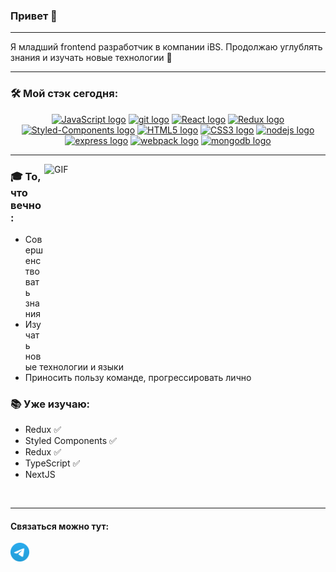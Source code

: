 ### Привет 👋
<hr />
Я младший frontend разработчик в компании iBS. Продолжаю углублять знания и изучать новые технологии 🥰  
<hr />
<h3>🛠 Мой стэк сегодня:</h3>
<p align="center">
<a href="https://developer.mozilla.org/ru/docs/Web/JavaScript"><img src="https://cdn.jsdelivr.net/gh/devicons/devicon/icons/javascript/javascript-original.svg" alt="JavaScript logo" title="JavaScript" height="45" width="55"></a>
<a href="https://git-scm.com/"><img src="https://cdn.jsdelivr.net/gh/devicons/devicon/icons/typescript/typescript-original.svg" alt="git logo" title="git" height="45" width="55"></a>
<a href="https://reactjs.org/"><img src="https://cdn.jsdelivr.net/gh/devicons/devicon/icons/react/react-original-wordmark.svg" alt="React logo" title="React" height="45" width="55"></a>
<a href="https://redux.js.org/"><img src="https://cdn.jsdelivr.net/gh/devicons/devicon/icons/redux/redux-original.svg" alt="Redux logo" title="Redux" height="45" width="55"></a>
<a href="https://styled-components.com/"><img src="https://raw.githubusercontent.com/styled-components/brand/master/styled-components.png" alt="Styled-Components logo" title="Styled-Components" height="45" width="45"></a>
<a href="https://html.spec.whatwg.org/multipage/"><img src="https://cdn.jsdelivr.net/gh/devicons/devicon/icons/html5/html5-original-wordmark.svg" alt="HTML5 logo" title="HTML5" height="45" width="55"></a>
<a href="https://developer.mozilla.org/en-US/docs/Web/CSS"><img src="https://cdn.jsdelivr.net/gh/devicons/devicon/icons/css3/css3-original-wordmark.svg" alt="CSS3 logo" title="CSS3" height="45" width="55"></a>
<a href="https://nodejs.org/"><img src="https://cdn.jsdelivr.net/gh/devicons/devicon/icons/nodejs/nodejs-plain-wordmark.svg" alt="nodejs logo" title="nodejs" height="45" width="55"></a>
<a href="https://expressjs.com/"><img src="https://cdn.jsdelivr.net/gh/devicons/devicon/icons/express/express-original-wordmark.svg" alt="express logo" title="express" height="45" width="55"></a>
<a href="https://webpack.js.org/"><img src="https://cdn.jsdelivr.net/gh/devicons/devicon/icons/webpack/webpack-plain-wordmark.svg" alt="webpack logo" title="webpack" height="45" width="55"></a>
<a href="https://www.mongodb.com/"><img src="https://cdn.jsdelivr.net/gh/devicons/devicon/icons/mongodb/mongodb-original-wordmark.svg" alt="mongodb logo" title="mongodb" height="45" width="55"></a>
</p>
<hr />
<img align="right" alt="GIF" src="https://media.giphy.com/media/qgQUggAC3Pfv687qPC/giphy.gif" width="450" height="300" />  

### 🎓 То, что вечно:  
- Совершенствовать знания
- Изучать новые технологии и языки
- Приносить пользу команде, прогрессировать лично  

### 📚 Уже изучаю:
- Redux ✅
- Styled Components ✅
- Redux ✅
- TypeScript ✅
- NextJS
<br>
<hr />

#### Связаться можно тут: 
[<img alt="Telegram logo" src="./Logo.svg" height=30 />](https://t.me/jakiehan)